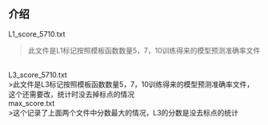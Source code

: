 介绍
------
L1_score_5710.txt
>此文件是L1标记按照模板函数数量5，7，10训练得来的模型预测准确率文件
<br>
L3_score_5710.txt<br>
>此文件是L3标记按照模板函数数量5，7，10训练得来的模型预测准确率文件，这个还需要改，统计时没去掉标点的情况
<br>
max_score.txt<br>
>这个记录了上面两个文件中分数最大的情况，L3的分数是没去标点的统计
